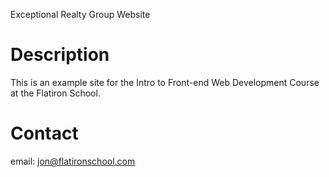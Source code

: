 Exceptional Realty Group Website


# Description

This is an example site for the Intro to Front-end Web Development Course at the Flatiron School.

# Contact

email: jon@flatironschool.com
